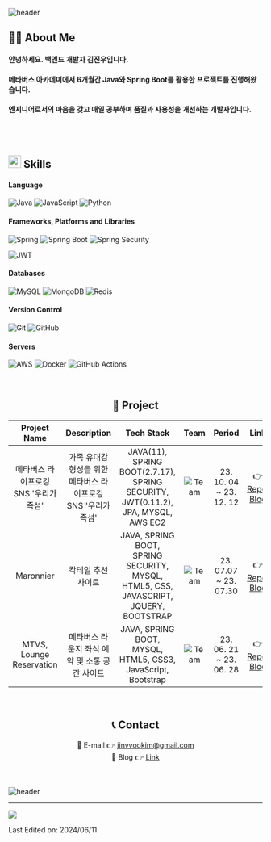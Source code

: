 
![header](https://capsule-render.vercel.app/api?type=waving&height=250&color=0:B22222,50:C23352&text=백엔드%20개발자%20'김진우'%20입니다&fontAlign=50&fontSize=50&fontColor=FFFFFF&section=header&reversal=false&textBg=false&descAlign=72)


## 💁🏻 About Me
#### 안녕하세요. 백엔드 개발자 김진우입니다.
#### 메타버스 아카데미에서 6개월간 Java와 Spring Boot를 활용한 프로젝트를 진행해왔습니다.
#### 엔지니어로서의 마음을 갖고 매일 공부하며 품질과 사용성을 개선하는 개발자입니다.
<br> <br>



## <img src="https://media2.giphy.com/media/QssGEmpkyEOhBCb7e1/giphy.gif?cid=ecf05e47a0n3gi1bfqntqmob8g9aid1oyj2wr3ds3mg700bl&rid=giphy.gif" width ="25"><b> Skills</b>

#### Language
![Java](https://img.shields.io/badge/Java-ED8B00?style=for-the-badge&logo=openjdk&logoColor=white)
![JavaScript](https://img.shields.io/badge/javascript-%23323330.svg?style=for-the-badge&logo=javascript&logoColor=%23F7DF1E)
![Python](https://img.shields.io/badge/python-3670A0?style=for-the-badge&logo=python&logoColor=ffdd54)

#### Frameworks, Platforms and Libraries
![Spring](https://img.shields.io/static/v1?style=for-the-badge&message=Spring&color=6DB33F&logo=Spring&logoColor=FFFFFF&label=)
![Spring Boot](https://img.shields.io/static/v1?style=for-the-badge&message=Spring+Boot&color=6DB33F&logo=Spring+Boot&logoColor=FFFFFF&label=)
![Spring Security](https://img.shields.io/static/v1?style=for-the-badge&message=Spring+Security&color=6DB33F&logo=Spring+Security&logoColor=FFFFFF&label=)

![JWT](https://img.shields.io/badge/JWT-black?style=for-the-badge&logo=JSON%20web%20tokens)

#### Databases
![MySQL](https://img.shields.io/badge/mysql-%2300f.svg?style=for-the-badge&logo=mysql&logoColor=white)
![MongoDB](https://img.shields.io/badge/MongoDB-%234ea94b.svg?style=for-the-badge&logo=mongodb&logoColor=white)
![Redis](https://img.shields.io/badge/redis-%23DD0031.svg?style=for-the-badge&logo=redis&logoColor=white)

#### Version Control
![Git](https://img.shields.io/badge/git-%23F05033.svg?style=for-the-badge&logo=git&logoColor=white)
![GitHub](https://img.shields.io/badge/github-%23121011.svg?style=for-the-badge&logo=github&logoColor=white)

#### Servers
![AWS](https://img.shields.io/badge/AWS-%23FF9900.svg?style=for-the-badge&logo=amazon-aws&logoColor=white)
![Docker](https://img.shields.io/badge/docker-%230db7ed.svg?style=for-the-badge&logo=docker&logoColor=white)
![GitHub Actions](https://img.shields.io/static/v1?style=for-the-badge&message=GitHub+Actions&color=2088FF&logo=GitHub+Actions&logoColor=FFFFFF&label=)

<br>

<div align="center">

## 📃 Project

|Project Name|Description|Tech Stack|Team|   Period   |Link| |
|:---:|:---:|:---:|:---:|:---:|:---:|:---:|
|메타버스 라이프로깅 SNS '우리가족섬'|가족 유대감 형성을 위한 메타버스 라이프로깅 SNS '우리가족섬'|JAVA(11), SPRING BOOT(2.7.17), SPRING SECURITY, JWT(0.11.2), JPA, MYSQL, AWS EC2|![Team](https://img.shields.io/badge/Team-red)| 23. 10. 04 ~ 23. 12. 12	|👉 [Repo](https://github.com/WooriIsland/back-end), [Blog](https://velog.io/@)|🏆|
|Maronnier|칵테일 추천 사이트|JAVA, SPRING BOOT, SPRING SECURITY, MYSQL, HTML5, CSS, JAVASCRIPT, JQUERY, BOOTSTRAP|![Team](https://img.shields.io/badge/Team-red)| 23. 07.07 ~ 23. 07.30	|👉 [Repo](https://github.com/). [Blog](https://velog.io/@)| |
|MTVS, Lounge Reservation|메타버스 라운지 좌석 예약 및 소통 공간 사이트|JAVA, SPRING BOOT, MYSQL, HTML5, CSS3, JavaScript, Bootstrap|![Team](https://img.shields.io/badge/Team-red)| 23. 06. 21 ~ 23. 06. 28	|👉 [Repo](https://github.com/MTVS-CodeMagician/MTVS-reserve). [Blog](https://velog.io/@)| |

<br>


## 📞 Contact
🔹 E-mail 👉 jinvvookim@gmail.com <br>
🔹 Blog 👉 [Link](https://velog.io/@jinvvoo/series/)

<br>

   </div>

![header](https://capsule-render.vercel.app/api?type=waving&color=0:B22222,50:C23352&height=250&width=400&section=footer&text=Thank%20you%20&fontSize=50&fontColor=FFFFFF)

-----

<p align="left">
  <a href="https://hits.seeyoufarm.com"><img src="https://hits.seeyoufarm.com/api/count/incr/badge.svg?url=https%3A%2F%2Fgithub.com%2Fjinvvoo&count_bg=%2379C83D&title_bg=%2386757E&icon=github.svg&icon_color=%23E1DEDE&title=hits&edge_flat=false"/></a>

Last Edited on: 2024/06/11
